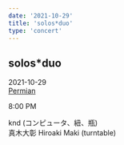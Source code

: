 ```yaml
---
date: '2021-10-29'
title: 'solos*duo'
type: 'concert'
---
```

## solos*duo
2021-10-29  
[Permian](http://www.permian.tokyo/access%e3%83%bb-equipment/)  

8:00 PM  

knd (コンピュータ、紐、瓶)  
真木大彰 Hiroaki Maki (turntable)